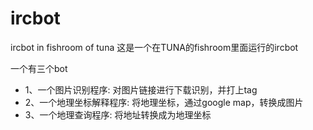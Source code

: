 # ircbot
ircbot in fishroom of tuna 
这是一个在TUNA的fishroom里面运行的ircbot

一个有三个bot
* 1、一个图片识别程序: 对图片链接进行下载识别，并打上tag
* 2、一个地理坐标解释程序: 将地理坐标，通过google map，转换成图片
* 3、一个地理查询程序: 将地址转换成为地理坐标
